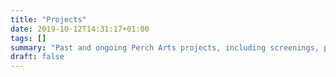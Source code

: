 ```yaml
---
title: "Projects"
date: 2019-10-12T14:31:17+01:00
tags: []
summary: "Past and ongoing Perch Arts projects, including screenings, performances and crits"
draft: false
---
```

